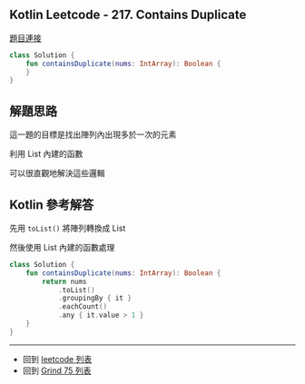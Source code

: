 ## Kotlin Leetcode - 217. Contains Duplicate

[題目連接](https://leetcode.com/problems/contains-duplicate/)

```kotlin
class Solution {
    fun containsDuplicate(nums: IntArray): Boolean {
    }
}
``````

## 解題思路

這一題的目標是找出陣列內出現多於一次的元素

利用 List 內建的函數

可以很直觀地解決這些邏輯

## Kotlin 參考解答

先用 `toList()` 將陣列轉換成 List

然後使用 List 內建的函數處理

```kotlin
class Solution {
    fun containsDuplicate(nums: IntArray): Boolean {
        return nums
            .toList()
            .groupingBy { it }
            .eachCount()
            .any { it.value > 1 }
    }
}
```

------

- 回到 [leetcode 列表](index.md)
- 回到 [Grind 75 列表](grind75.md)
